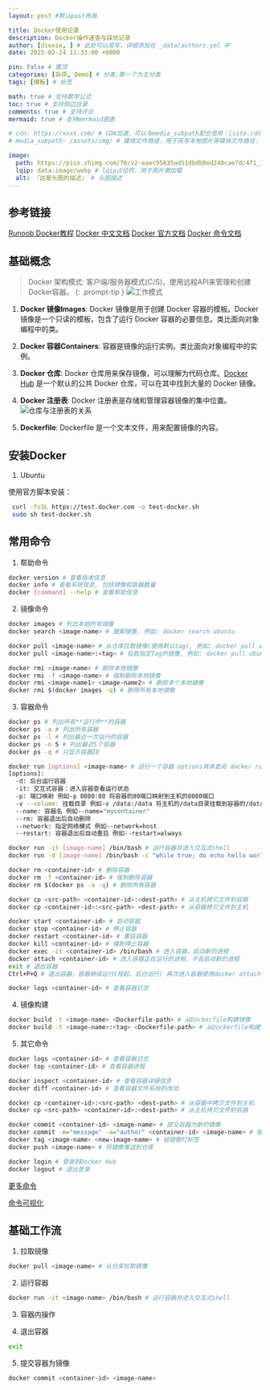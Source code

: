 ```yaml
---
layout: post #默认post布局

title: Docker使用记录
description: Docker操作速查与踩坑记录
author: [diexie, ] # 此处可以简写，详细添加在 _data/authors.yml 中
date: 2025-02-24 11:33:00 +0800

pin: false # 置顶
categories: [杂项, Demo] # 分类,第一个为主分类
tags: [模板] # 标签

math: true # 支持数学公式
toc: true # 支持侧边目录
comments: true # 支持评论
mermaid: true # 支持mermaid图表

# cdn: https://xxxx.com/ # CDN加速，可以与media_subpath配合使用：[site.cdn/][page.media_subpath/]file.ext
# media_subpath: /assets/img/ # 媒体文件路径，用于简写本地图片等媒体文件路径，注意：封面图路径**会受影响**

image:
  path: https://picx.zhimg.com/70/v2-eaec95835ad51dbdb0ed240cae7dc4f1_1440w.avis?source=172ae18b&biz_tag=Post # 封面图
  lqip: data:image/webp # lqip占位符，用于图片懒加载
  alt: 『这是头图的描述』 # 头图描述
---
```


## 参考链接

[Runoob Docker教程](https://www.runoob.com/docker/docker-tutorial.html)
[Docker 中文文档](https://docs.docker.net.cn/guides/getting-started/)
[Docker 官方文档](https://docs.docker.com/)
[Docker 命令文档](https://docs.docker.com/engine/reference/commandline/docker/)


## 基础概念

> Docker 架构模式: 客户端/服务器模式(C/S)，使用远程API来管理和创建Docker容器。
{: .prompt-tip }
![工作模式](https://s2.loli.net/2025/02/24/7cPaod9fYl43mwO.png)

1. **Docker 镜像Images**: Docker 镜像是用于创建 Docker 容器的模板。Docker 镜像是一个只读的模板，包含了运行 Docker 容器的必要信息。类比面向对象编程中的类。

2. **Docker 容器Containers**: 容器是镜像的运行实例。类比面向对象编程中的实例。

3. **Docker 仓库**: Docker 仓库用来保存镜像，可以理解为代码仓库。[Docker Hub](https://hub.docker.com) 是一个默认的公共 Docker 仓库，可以在其中找到大量的 Docker 镜像。

4. **Docker 注册表**: Docker 注册表是存储和管理容器镜像的集中位置。
![仓库与注册表的关系](https://s2.loli.net/2025/02/24/PIdmzXxBbKSwaJE.png)

5. **Dockerfile**: Dockerfile 是一个文本文件，用来配置镜像的内容。

## 安装Docker

1. Ubuntu

使用官方脚本安装：

```bash
 curl -fsSL https://test.docker.com -o test-docker.sh
 sudo sh test-docker.sh
```

## 常用命令

1. 帮助命令

```bash
docker version # 查看版本信息
docker info # 查看系统信息, 包括镜像和容器数量
docker [command] --help # 查看帮助信息
```

2. 镜像命令

```bash
docker images # 列出本地所有镜像
docker search <image-name> # 搜索镜像, 例如: docker search ubuntu

docker pull <image-name> # 从仓库拉取镜像(使用默认tag), 例如: docker pull ubuntu 等价于 docker pull ubuntu:latest
docker pull <image-name>:<tag> # 拉取指定Tag的镜像, 例如: docker pull ubuntu:18.04

docker rmi <image-name> # 删除本地镜像
docker rmi -f <image-name> # 强制删除本地镜像
docker rmi <image-name1> <image-name2> # 删除多个本地镜像
docker rmi $(docker images -q) # 删除所有本地镜像
```

3. 容器命令

```bash
docker ps # 列出所有**运行中**的容器
docker ps -a # 列出所有容器
docker ps -l # 列出最近一次运行的容器
docker ps -n 5 # 列出最近5个容器
docker ps -q # 只显示容器ID

docker run [options] <image-name> # 运行一个容器 options具体查阅 docker run --help
[options]:
  -d: 后台运行容器
  -it: 交互式容器：进入容器查看运行状态
  -p: 端口映射 例如-p 8080:80 将容器的80端口映射到主机的8080端口
  -v --volume: 挂载目录 例如-v /data:/data 将主机的/data目录挂载到容器的/data目录
  --name: 容器名 例如--name="mycontainer"
  --rm: 容器退出后自动删除
  --network: 指定网络模式 例如--network=host
  --restart: 容器退出后自动重启 例如--restart=always

docker run -it [image-name] /bin/bash # 运行容器并进入交互式shell
docker run -d [image-name] /bin/bash -c "while true; do echo hello world; sleep 1; done" # 后台运行容器并执行bash命令

docker rm <container-id> # 删除容器
docker rm -f <container-id> # 强制删除容器
docker rm $(docker ps -a -q) # 删除所有容器

docker cp <src-path> <container-id>:<dest-path> # 从主机拷贝文件到容器
docker cp <container-id>:<src-path> <dest-path> # 从容器拷贝文件到主机

docker start <container-id> # 启动容器
docker stop <container-id> # 停止容器
docker restart <container-id> # 重启容器
docker kill <container-id> # 强制停止容器
docker exec -it <container-id> /bin/bash # 进入容器，启动新的进程
docker attach <container-id> # 进入容器正在运行的进程，不会启动新的进程
exit # 退出容器
Ctrl+P+Q # 退出容器，容器继续运行(挂起，后台运行) 再次进入容器使用docker attach <container-id>

docker logs <container-id> # 查看容器日志
```

4. 镜像构建

```bash
docker build -t <image-name> <Dockerfile-path> # 从Dockerfile构建镜像
docker build -t <image-name>:<tag> <Dockerfile-path> # 从Dockerfile构建镜像
```

5. 其它命令

```bash
docker logs <container-id> # 查看容器日志
docker top <container-id> # 查看容器进程

docker inspect <container-id> # 查看容器详细信息
docker diff <container-id> # 查看容器文件系统的改动

docker cp <container-id>:<src-path> <dest-path> # 从容器中拷贝文件到主机
docker cp <src-path> <container-id>:<dest-path> # 从主机拷贝文件到容器

docker commit <container-id> <image-name> # 提交容器为新的镜像
docker commit -m="message" -a="author" <container-id> <image-name> # 提交容器为新的镜像
docker tag <image-name> <new-image-name> # 给镜像打标签
docker push <image-name> # 将镜像推送到仓库

docker login # 登录到Docker Hub
docker logout # 退出登录
```

[更多命令](https://docs.docker.com/engine/reference/commandline/docker/)

[命令可视化](https://i-blog.csdnimg.cn/blog_migrate/a2907b78632e607f9ff1b0bb83cd8ead.gif)

## 基础工作流

1. 拉取镜像

```bash
docker pull <image-name> # 从仓库拉取镜像
```

2. 运行容器

```bash
docker run -it <image-name> /bin/bash # 运行容器并进入交互式shell
```

3. 容器内操作

4. 退出容器

```bash
exit
```

5. 提交容器为镜像

```bash
docker commit <container-id> <image-name>
```

 
